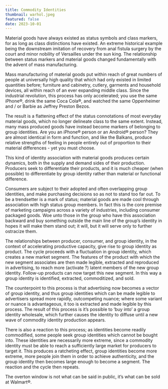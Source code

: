 ```yaml
---
title: Commodity Identities
thumbnail: warhol.jpeg
featured: false
date: 2023-10-01
---
```


Material goods have always existed as status symbols and class markers, for as long as class distinctions have existed. An extreme historical example being the downstream imitation of recovery from anal fistula surgery by the court and minor nobility of Versailles under the sun king. The relationship between status markers and material goods changed fundamentally with the advent of mass manufacturing.

Mass manufacturing of material goods put within reach of great numbers of people at universally high quality that which had only existed in limited quantities before; furniture and cabinetry, cutlery, garments and household devices, all within reach of an ever expanding middle class. Since the industrial revolution, this process has only accelerated; you use the same iPhone®, drink the same Coca Cola®, and watched the same Oppenheimer and / or Barbie as Jeffrey Preston Bezos.

The result is a flattening effect of the status connotations of most everyday material goods, which no longer delineate class to the same extent. Instead, many mass produced goods have instead become markers of belonging to group identities. Are you an iPhone® person or an Android® person? They are almost identical in form and function, and like the Balkans, produce relative strengths of feeling in people entirely out of proportion to their material differences - yet you must choose.

This kind of identity association with material goods produces certain dynamics, both in the supply and demand sides of their production. Producers seek to differentiate their products, and it is much cheaper (when possible) to differentiate by group identity rather than material or functional difference.

Consumers are subject to their adopted and often overlapping group identities, and make purchasing decisions so as not to stand too far out. To be a trendsetter is a mark of status; material goods are made cool through association with high status group members. In fact this is the core premise of marketing campaigns across a variety of industries, including consumer packaged goods. Woe unto those in the group who have this association backward and buy something outside the main line of the group’s identity in hopes it will make them stand out; it will, but it will serve only to further ostracize them.

The relationships between producer, consumer, and group identity, in the context of accelerating productive capacity, give rise to group identity as product. The cycle proceeds with a fluctuation in group identity, which creates a new market segment. The features of the product with which the new segment associates are then made legible, extracted and reproduced in advertising, to reach more (activate ?) latent members of the new group identity. Follow-up products can now target this new segment. In this way a group identity is identified, extracted, commoditized, and sold.

The counterpoint to this process is that advertising now becomes a vector of group identity, and thus group identities which can be made legible to advertisers spread more rapidly, outcompeting nuance; where some variant or nuance is advantageous, it too is extracted and made legible by this process. The result of this process is it’s possible to ‘buy into’ a group identity wholesale, which further causes the identity to diffuse until a new wave of commodity identity production appears.

There is also a reaction to this process; as identities become readily commodified, some people seek group identities which cannot be bought into. These identities are necessarily more extreme, since a commodity identity must be able to reach a sufficiently large market for producers to target it. This produces a ratcheting effect, group identities become more extreme, more people join them in order to achieve authenticity, and the group identity then becomes large enough to become a segment. The reaction and the cycle then repeats.

The overton window is not what can be said in public, it’s what can be sold at Walmart®.
